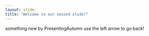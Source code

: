 ```yaml
---
layout: slide
title: "Welcome to our second slide!"
---
```

something new by PresentingAutumn
use the left arrow to go back! 
